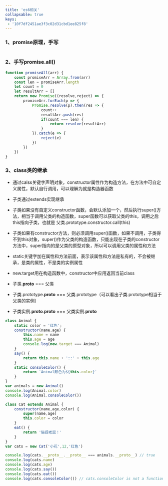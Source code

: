 ```yaml
---
title: 'es6相关'
collapsable: true
keys:
 - '10f7df2451ae3f3c02d31cbd1ee825f8'
---
```


### 1、promise原理，手写
```js
```

### 2、手写promise.all()
```js
function promiseAll(arr) {
    const promiseArr = Array.from(arr)
    const len = promiseArr.length
    let count = 0
    let resultArr = []
    return new Promise((resolve,reject) => {
        promiseArr.forEach(p => {
            Promise.resolve(p).then(res => {
                count++
                resultArr.push(res)
                if(count === len) {
                    return resolve(resultArr)
                }
            }).catch(e => {
                reject(e)
            })
        })
    })
}
```

### 3、class类的继承
- 通过calss关键字声明对象，constructor属性作为构造方法，在方法中可自定义属性，默认自行调用，可以理解为就是构造器函数
- 子类通过extends实现继承
- 子类如果没有自定义constructor函数，会默认添加一个，然后执行super()方法，相当于调用父类的构造函数，super函数可以获取父类的this，调用之后this指向子类，也就是 父类.prototype.constructor.call(this)
- 子类如果有constructor方法，则必须调用super()函数，如果不调用，子类得不到this对象，super()作为父类的构造函数，只能出现在子类的constructor方法中，super指向的是父类的原型对象，所以可以调用父类的属性和方法

- static关键字加在属性和方法前面，表示该属性和方法是私有的，不会被继承，是类的属性，不是类的实例属性
- new.target用在构造函数中，constructor中应用返回当前class
- 子类.__proto__ === 父类
- 子类.prototype.__proto__ === 父类.prototype（可以看出子类.prototype相当于父类的实例）
- 子类实例.__proto__.__proto__ === 父类实例.__proto__
```js
class Animal {
    static color = '红色';
    constructor(name,age) {
        this.name = name
        this.age = age
        console.log(new.target === Animal)
    }
    say() {
        return this.name + '::' + this.age
    }
    static consoleColor() {
        return `Animal颜色为${this.color}`
    }
}
var animals = new Animal()
console.log(Animal.color)
console.log(Animal.consoleColor())

class Cat extends Animal {
    constructor(name,age,color) {
        super(name,age)
        this.color = color
    }
    eat() {
        return '猫捉老鼠！'
    }
}
var cats = new Cat('小花',12,'红色')

console.log(cats.__proto__.__proto__ === animals.__proto__) // true
console.log(cats.name)
console.log(cats.age)
console.log(cats.say())
console.log(cats.eat())
console.log(cats.consoleColor()) // cats.consoleColor is not a function
```